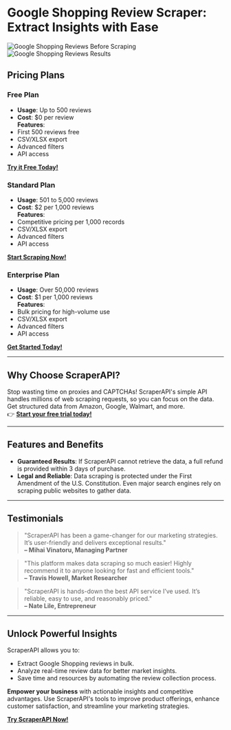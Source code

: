 # Google Shopping Review Scraper: Extract Insights with Ease

![Google Shopping Reviews Before Scraping](https://outscraper.com/wp-content/uploads/2023/03/Shopping-Reviews-Before-Scraping.jpg)  
![Google Shopping Reviews Results](https://outscraper.com/wp-content/uploads/2023/03/Shopping-Reviews-Result.jpg)

## Pricing Plans

### Free Plan
- **Usage**: Up to 500 reviews
- **Cost**: $0 per review  
**Features**:
- First 500 reviews free
- CSV/XLSX export
- Advanced filters
- API access  

[**Try it Free Today!**](https://bit.ly/Scraperapi)

### Standard Plan
- **Usage**: 501 to 5,000 reviews
- **Cost**: $2 per 1,000 reviews  
**Features**:
- Competitive pricing per 1,000 records
- CSV/XLSX export
- Advanced filters
- API access  

[**Start Scraping Now!**](https://bit.ly/Scraperapi)

### Enterprise Plan
- **Usage**: Over 50,000 reviews
- **Cost**: $1 per 1,000 reviews  
**Features**:
- Bulk pricing for high-volume use
- CSV/XLSX export
- Advanced filters
- API access  

[**Get Started Today!**](https://bit.ly/Scraperapi)

---

## Why Choose ScraperAPI?

Stop wasting time on proxies and CAPTCHAs! ScraperAPI's simple API handles millions of web scraping requests, so you can focus on the data. Get structured data from Amazon, Google, Walmart, and more.  
👉 [**Start your free trial today!**](https://bit.ly/Scraperapi)

---

## Features and Benefits

- **Guaranteed Results**: If ScraperAPI cannot retrieve the data, a full refund is provided within 3 days of purchase.  
- **Legal and Reliable**: Data scraping is protected under the First Amendment of the U.S. Constitution. Even major search engines rely on scraping public websites to gather data.  

---

## Testimonials

> "ScraperAPI has been a game-changer for our marketing strategies. It’s user-friendly and delivers exceptional results."  
**– Mihai Vinatoru, Managing Partner**  

> "This platform makes data scraping so much easier! Highly recommend it to anyone looking for fast and efficient tools."  
**– Travis Howell, Market Researcher**

> "ScraperAPI is hands-down the best API service I’ve used. It’s reliable, easy to use, and reasonably priced."  
**– Nate Lile, Entrepreneur**  

---

## Unlock Powerful Insights

ScraperAPI allows you to:
- Extract Google Shopping reviews in bulk.
- Analyze real-time review data for better market insights.
- Save time and resources by automating the review collection process.

**Empower your business** with actionable insights and competitive advantages. Use ScraperAPI's tools to improve product offerings, enhance customer satisfaction, and streamline your marketing strategies.  

[**Try ScraperAPI Now!**](https://bit.ly/Scraperapi)
